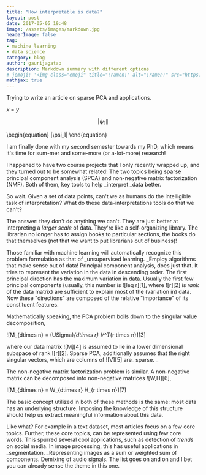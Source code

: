 ```yaml
---
title: "How interpretable is data?"
layout: post
date: 2017-05-05 19:48
image: /assets/images/markdown.jpg
headerImage: false
tag:
- machine learning
- data science
category: blog
author: gaurijagatap
description: Markdown summary with different options
# jemoji: '<img class="emoji" title=":ramen:" alt=":ramen:" src="https://assets.github.com/images/icons/emoji/unicode/1f35c.png" height="20" width="20" align="absmiddle">'
mathjax: true
---
```


Trying to write an article on sparse PCA and applications.

$x$ = $y$

$$
 |\psi_1\|
$$

\begin{equation}
    |\psi_1\|
\end{equation}

I am finally done with my second semester towards my PhD, which means it's time for sum-mer and some-more (or a-lot-more) research!

I happened to have two course projects that I only recently wrapped up, and they turned out to be somewhat related! The two topics being sparse principal component analysis (SPCA) and non-negative matrix factorization (NMF). Both of them, key tools to help _interpret _data better.

So wait. Given a set of data points, can't we as humans do the intelligible task of interpretation? What do these data-interpretations tools do that we can't?

The answer: they don't do anything we can't. They are just better at interpreting a _larger scale_ of data. They're like a self-organizing library. The librarian no longer has to assign books to particular sections, the books do that themselves (not that we want to put librarians out of business)!

Those familiar with machine learning will automatically recognize this problem formulation as that of _unsupervised learning. _Employ algorithms that make sense out of data! Principal component analysis, does just that. It tries to represent the variation in the data in descending order. The first principal direction has the maximum variation in data. Usually the first few principal components (usually, this number is ![leq r][1], where ![r][2] is _rank_ of the data matrix) are sufficient to explain most of the (variation in) data. Now these "directions" are composed of the relative "importance" of its constituent features.

Mathematically speaking, the PCA problem boils down to the singular value decomposition,

![M_{dtimes n} = \(USigma\)_{dtimes r} V^T_{r times n}][3]

where our data matrix ![M][4] is assumed to lie in a lower dimensional subspace of rank ![r][2]. Sparse PCA, additionally assumes that the right singular vectors, which are columns of ![V][5] are_ sparse. _

The non-negative matrix factorization problem is similar. A non-negative matrix can be decomposed into non-negative matrices ![W,H][6],

![M_{dtimes n} = W_{dtimes r} H_{r times n}][7]

The basic concept utilized in both of these methods is the same: most data has an underlying structure. Imposing the knowledge of this structure should help us extract meaningful information about this data.

Like what? For example in a text dataset, most articles focus on a few core topics. Further, these core topics, can be represented using few core words. This spurred several cool applications, such as detection of _trends_ on social media. In image processing, this has useful applications in _segmentation. _Representing images as a sum or weighted sum of components. Demixing of audio signals. The list goes on and on and I bet you can already sense the theme in this one.
